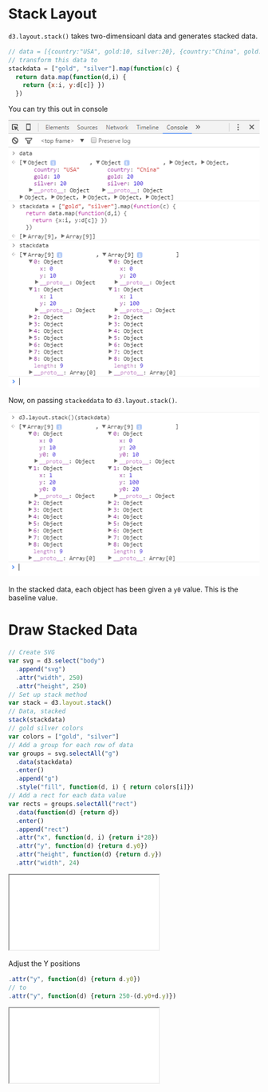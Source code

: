 # Stack Layout

`d3.layout.stack()` takes two-dimensioanl data and generates stacked data.

```javascript
// data = [{country:"USA", gold:10, silver:20}, {country:"China", gold:20, silver:100}, ... ,]
// transform this data to
stackdata = ["gold", "silver"].map(function(c) {
  return data.map(function(d,i) {
    return {x:i, y:d[c]} })
  })
```

You can try this out in console

![pie](../assets/stack-console.png)

Now, on passing `stackeddata` to `d3.layout.stack()`.

![pie](../assets/stack-d3-console.png)

In the stacked data, each object has been given a `y0` value. This is the baseline value.

# Draw Stacked Data

```javascript
// Create SVG
var svg = d3.select("body")
  .append("svg")
  .attr("width", 250)
  .attr("height", 250)
// Set up stack method
var stack = d3.layout.stack()
// Data, stacked
stack(stackdata)
// gold silver colors
var colors = ["gold", "silver"]
// Add a group for each row of data
var groups = svg.selectAll("g")
  .data(stackdata)
  .enter()
  .append("g")
  .style("fill", function(d, i) { return colors[i]})
// Add a rect for each data value
var rects = groups.selectAll("rect")
  .data(function(d) {return d})
  .enter()
  .append("rect")
  .attr("x", function(d, i) {return i*28})
  .attr("y", function(d) {return d.y0})
  .attr("height", function(d) {return d.y})
  .attr("width", 24)
```
<iframe src="../recipes/layout-stack.html" sandbox="allow-same-origin allow-scripts" onload="this.style.height=this.contentDocument.documentElement.scrollHeight+2+'px';"></iframe>

Adjust the Y positions

```javascript
.attr("y", function(d) {return d.y0})
// to
.attr("y", function(d) {return 250-(d.y0+d.y)})
```
<iframe src="../recipes/layout-stack-reverse.html" sandbox="allow-same-origin allow-scripts" onload="this.style.height=this.contentDocument.documentElement.scrollHeight+2+'px';"></iframe>
